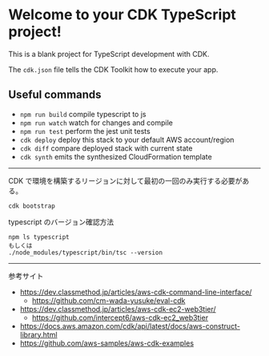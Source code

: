# Welcome to your CDK TypeScript project!

This is a blank project for TypeScript development with CDK.

The `cdk.json` file tells the CDK Toolkit how to execute your app.

## Useful commands

 * `npm run build`   compile typescript to js
 * `npm run watch`   watch for changes and compile
 * `npm run test`    perform the jest unit tests
 * `cdk deploy`      deploy this stack to your default AWS account/region
 * `cdk diff`        compare deployed stack with current state
 * `cdk synth`       emits the synthesized CloudFormation template

----

CDK で環境を構築するリージョンに対して最初の一回のみ実行する必要がある。

```
cdk bootstrap
```

typescript のバージョン確認方法

```
npm ls typescript
もしくは
./node_modules/typescript/bin/tsc --version
```

----

参考サイト

- https://dev.classmethod.jp/articles/aws-cdk-command-line-interface/
    - https://github.com/cm-wada-yusuke/eval-cdk
- https://dev.classmethod.jp/articles/aws-cdk-ec2-web3tier/
    - https://github.com/intercept6/aws-cdk-ec2_web3tier
- https://docs.aws.amazon.com/cdk/api/latest/docs/aws-construct-library.html
- https://github.com/aws-samples/aws-cdk-examples
